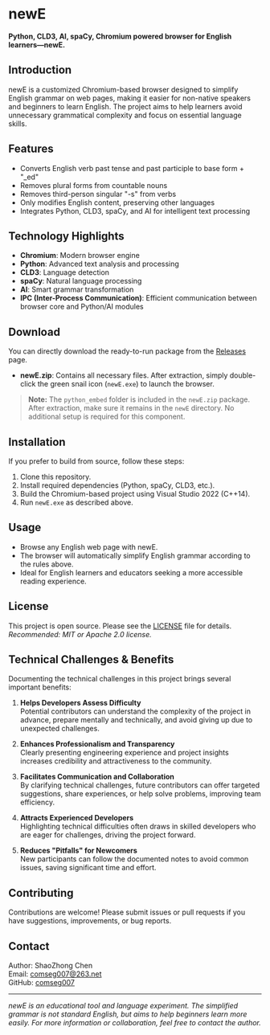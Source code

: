 # newE

**Python, CLD3, AI, spaCy, Chromium powered browser for English learners—newE.**

## Introduction
newE is a customized Chromium-based browser designed to simplify English grammar on web pages, making it easier for non-native speakers and beginners to learn English. The project aims to help learners avoid unnecessary grammatical complexity and focus on essential language skills.

## Features
- Converts English verb past tense and past participle to base form + "_ed"
- Removes plural forms from countable nouns
- Removes third-person singular "-s" from verbs
- Only modifies English content, preserving other languages
- Integrates Python, CLD3, spaCy, and AI for intelligent text processing

## Technology Highlights
- **Chromium**: Modern browser engine
- **Python**: Advanced text analysis and processing
- **CLD3**: Language detection
- **spaCy**: Natural language processing
- **AI**: Smart grammar transformation
- **IPC (Inter-Process Communication)**: Efficient communication between browser core and Python/AI modules

## Download
You can directly download the ready-to-run package from the [Releases](https://github.com/comseg007/newE/releases) page.

- **newE.zip**: Contains all necessary files. After extraction, simply double-click the green snail icon (`newE.exe`) to launch the browser.

> **Note:** The `python_embed` folder is included in the `newE.zip` package. After extraction, make sure it remains in the `newE` directory. No additional setup is required for this component.

## Installation
If you prefer to build from source, follow these steps:
1. Clone this repository.
2. Install required dependencies (Python, spaCy, CLD3, etc.).
3. Build the Chromium-based project using Visual Studio 2022 (C++14).
4. Run `newE.exe` as described above.

## Usage
- Browse any English web page with newE.
- The browser will automatically simplify English grammar according to the rules above.
- Ideal for English learners and educators seeking a more accessible reading experience.

## License
This project is open source. Please see the [LICENSE](LICENSE) file for details.  
*Recommended: MIT or Apache 2.0 license.*

## Technical Challenges & Benefits
Documenting the technical challenges in this project brings several important benefits:

1. **Helps Developers Assess Difficulty**  
   Potential contributors can understand the complexity of the project in advance, prepare mentally and technically, and avoid giving up due to unexpected challenges.

2. **Enhances Professionalism and Transparency**  
   Clearly presenting engineering experience and project insights increases credibility and attractiveness to the community.

3. **Facilitates Communication and Collaboration**  
   By clarifying technical challenges, future contributors can offer targeted suggestions, share experiences, or help solve problems, improving team efficiency.

4. **Attracts Experienced Developers**  
   Highlighting technical difficulties often draws in skilled developers who are eager for challenges, driving the project forward.

5. **Reduces "Pitfalls" for Newcomers**  
   New participants can follow the documented notes to avoid common issues, saving significant time and effort.
   
## Contributing
Contributions are welcome! Please submit issues or pull requests if you have suggestions, improvements, or bug reports.

## Contact
Author: ShaoZhong Chen  
Email: comseg007@263.net  
GitHub: [comseg007](https://github.com/comseg007)

---

*newE is an educational tool and language experiment. The simplified grammar is not standard English, but aims to help beginners learn more easily. For more information or collaboration, feel free to contact the author.*
